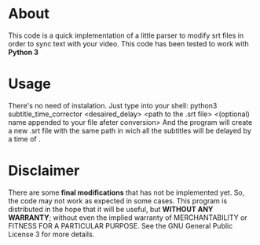 # About
This code is a quick implementation of a little parser to modify srt files in order to sync text with your video. This code has been tested to work with **Python 3**

# Usage
There's no need of instalation. Just type into your shell:
  python3 subtitle_time_corrector <desaired_delay> <path to the .srt file> <(optional) name appended to your file afeter conversion>
And the program will create a new .srt file with the same path in wich all the subtitles will be delayed by a time of <delay>.

# Disclaimer
There are some **final modifications** that has not be implemented yet. So, the code may not work as expected in some cases. This program is distributed in the hope that it will be useful, but **WITHOUT ANY WARRANTY**; without even the implied warranty of MERCHANTABILITY or FITNESS FOR A PARTICULAR PURPOSE. See the GNU General Public License 3 for more details.
